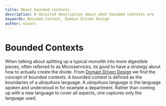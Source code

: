 ```yaml
---
title: About bounded contexts
description: A detailed description about what bounded contexts are
keywords: Bounded Context, Domain Driven Design
author: einari
---
```

# Bounded Contexts

When talking about splitting up a typical monolith into more digestible pieces, often referred to as Microservices,
its good to have a strategy about how to actually create the divide. From [Domain Driven Design](https://en.wikipedia.org/wiki/Domain-driven_design)
we find the concept of bounded contexts. A bounded context is defined as the boundaries of a ubiquituos language.
A ubiquituos language is the language spoken and understood in for example a department. Rather than coming up with a new language to
cover all aspects, one captures only the language used.